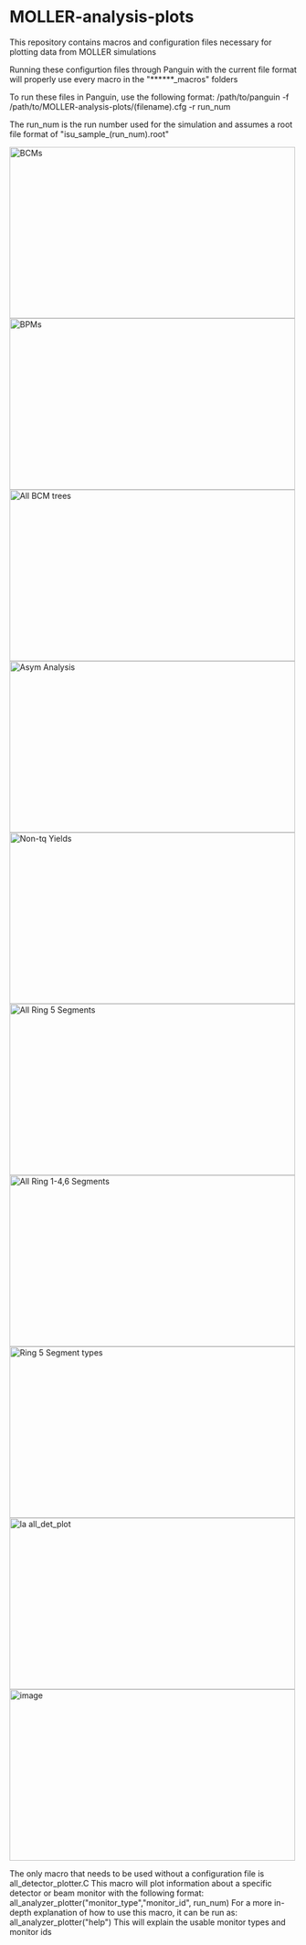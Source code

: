 # MOLLER-analysis-plots
This repository contains macros and configuration files necessary for plotting data from MOLLER simulations


Running these configurtion files through Panguin with the current file format will properly use every macro in the "******_macros" folders

To run these files in Panguin, use the following format:
/path/to/panguin -f /path/to/MOLLER-analysis-plots/(filename).cfg -r run_num

The run_num is the run number used for the simulation and assumes a root file format of "isu_sample_(run_num).root"

<img width="500" height="300" alt="BCMs" src="https://github.com/user-attachments/assets/035a46d6-8cac-4492-912f-9c9ff125afa1" />
<img width="500" height="300" alt="BPMs" src="https://github.com/user-attachments/assets/29c3aca8-1525-41d5-8049-e314b8bb5681" />
<img width="500" height="300" alt="All BCM trees" src="https://github.com/user-attachments/assets/254193e3-b406-450c-b2f1-8c315c2a0f13" />
<img width="500" height="300" alt="Asym Analysis" src="https://github.com/user-attachments/assets/b484b129-61c8-4d69-9cc6-d5322ab2ec6c" />
<img width="500" height="300" alt="Non-tq Yields" src="https://github.com/user-attachments/assets/1f735aa9-fe60-479a-a762-a8d22a939b46" />
<img width="500" height="300" alt="All Ring 5 Segments" src="https://github.com/user-attachments/assets/dd572105-17c4-48f3-9cc5-894214610c01" />
<img width="500" height="300" alt="All Ring 1-4,6 Segments" src="https://github.com/user-attachments/assets/7ef6d77c-4dd9-4ff4-927e-93e0dd13802a" />
<img width="500" height="300" alt="Ring 5 Segment types" src="https://github.com/user-attachments/assets/5b9d5492-fd43-4ac5-99bc-f7586d3ebd79" />


<img width="500" height="300" alt="la all_det_plot" src="https://github.com/user-attachments/assets/0d6ca4e8-f499-4350-b0cf-151c3de24c94" />
<img width="500" height="300" alt="image" src="https://github.com/user-attachments/assets/8bb7a688-eb59-4a4d-a8eb-e202e12815ef" />


The only macro that needs to be used without a configuration file is all_detector_plotter.C
This macro will plot information about a specific detector or beam monitor with the following format: all_analyzer_plotter("monitor_type","monitor_id", run_num)
For a more in-depth explanation of how to use this macro, it can be run as: all_analyzer_plotter("help")
This will explain the usable monitor types and monitor ids
